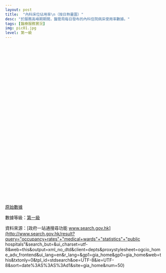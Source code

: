 ```yaml
---
layout: post
title:  "內科床位佔用率\n（按日熱量圖）"
desc: "於服務高峰期期間，醫管局每日發布的內科住院病床使用率數據。"
tags: [醫療服務實況]
img: pic01.jpg
level: 第一級
---
```

<script src="{{ "/assets/plugins/chart-js/chart-heatmap.js" | relative_url }}"></script>

<div style="height: 500px; width: 100%; overflow-x: scroll;">
  <canvas id="container" style="min-width: {{ site.data.MEDOCCUPANCY | size | minus: 1 | times: 20 | plus: 150 }}px; max-height: 440px; margin: 0 auto"></canvas>
</div>


[原始數據](https://docs.google.com/spreadsheets/d/e/2PACX-1vRpbqc-2MwM-s9JtgXKFbfNmNOaTkve2rPmUxZvMoiJdYTJENStLX1W6i47mb-RURj3Or2oXRjPLhgD/pubhtml?gid=0&amp;single=true&amp;widget=true&amp;headers=false)

數據等級：[第一級](/faq/#datalevel)

資料來源：[政府一站通搜尋功能 www.search.gov.hk](http://www.search.gov.hk/result?query="occupancy+rates"+"medical+wards"+"statistics"+"public hospitals"&search_but=&ui_charset=utf-8&web=this&output=xml_no_dtd&client=depts&proxystylesheet=ogcio_home_adv_frontend&ui_lang=en&r_lang=&gp1=gia_home&gp0=gia_home&web=this&txtonly=0&tpl_id=stdsearch&oe=UTF-8&ie=UTF-8&sort=date%3AS%3AS%3Ad1&site=gia_home&num=50)
  
<script>
require(['chart-heaptmap'], function(chart) { 
  function ctx(elementId){
    return document.getElementById(elementId).getContext('2d');
  }

  // completely arbitrary data
  var data = {{ site.data.MEDOCCUPANCY | jsonify }};
  var matrixData = {
    labels: [],
    datasets: []
  };
  
  for (var i in data){
    if (i == 0){
      var labels = data[i];
      labels.splice(0,1);
      for (var j in labels)
        matrixData.datasets[j] = {
          label: labels[j],
          data: []
        };
    }else{
      var index = data.length-i;
      matrixData.labels.push(data[index][0]);
      for (var j in data[i]){
        if (j==0)
          continue;
        matrixData.datasets[j-1].data[i-1] = parseInt(data[index][j].match(/([0-9]*)/g)[0]);
        if (!matrixData.datasets[j-1].data[i-1])
          matrixData.datasets[j-1].data[i-1] = 0;
      }
    }
      if (i > 60) // too many entries already
        break;  //abort
  }
  console.log(matrixData);

  var sampleChart = new Chart(ctx('container')).HeatMap(matrixData, {
    responsive: false,
    labelScale: 0.6,
    rounded: true,
    colors: [ "rgba(220,220,220,0.9)", "rgba(216,11,39,0.1)", "rgba(216,11,39,0.9)"],
    labelFontColor: "rgba(250,250,250,1.0)",
    options: {
      scales: {
        xAxes:[{ position: 'top' }]
      }
    }    
  });
});
</script>
